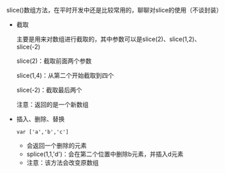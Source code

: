 slice()数组方法，在平时开发中还是比较常用的，聊聊对slice的使用（不谈封装）

- 截取

  主要是用来对数组进行截取的，其中参数可以是slice(2)、slice(1,2)、slice(-2)

  slice(2)：截取前面两个参数

  slice(1,4)：从第二个开始截取到四个

  slice(-2)：截取最后两个

  注意：返回的是一个新数组

- 插入、删除、替换

  ```
  var ['a','b','c']
  ```

  - 会返回一个删除的元素
  - splice(1,1,'d')：会在第二个位置中删除b元素，并插入d元素
  - 注意：该方法会改变原数组

